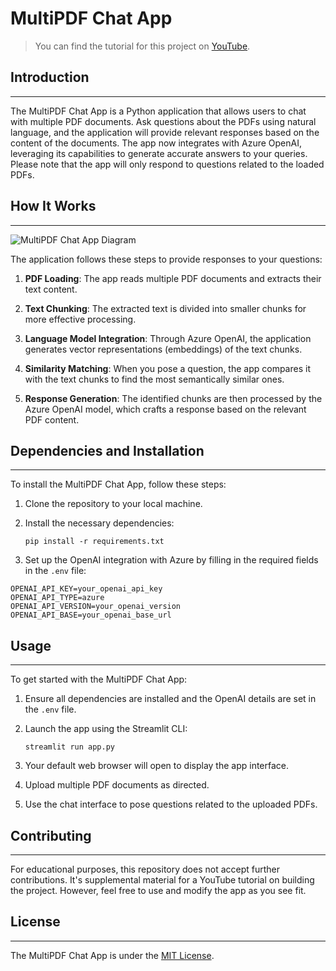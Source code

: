 
# MultiPDF Chat App

> You can find the tutorial for this project on [YouTube](https://youtu.be/dXxQ0LR-3Hg).

## Introduction
------------
The MultiPDF Chat App is a Python application that allows users to chat with multiple PDF documents. Ask questions about the PDFs using natural language, and the application will provide relevant responses based on the content of the documents. The app now integrates with Azure OpenAI, leveraging its capabilities to generate accurate answers to your queries. Please note that the app will only respond to questions related to the loaded PDFs.

## How It Works
------------

![MultiPDF Chat App Diagram](./docs/PDF-LangChain.jpg)

The application follows these steps to provide responses to your questions:

1. **PDF Loading**: The app reads multiple PDF documents and extracts their text content.

2. **Text Chunking**: The extracted text is divided into smaller chunks for more effective processing.

3. **Language Model Integration**: Through Azure OpenAI, the application generates vector representations (embeddings) of the text chunks.

4. **Similarity Matching**: When you pose a question, the app compares it with the text chunks to find the most semantically similar ones.

5. **Response Generation**: The identified chunks are then processed by the Azure OpenAI model, which crafts a response based on the relevant PDF content.

## Dependencies and Installation
----------------------------
To install the MultiPDF Chat App, follow these steps:

1. Clone the repository to your local machine.

2. Install the necessary dependencies:
   ```
   pip install -r requirements.txt
   ```

3. Set up the OpenAI integration with Azure by filling in the required fields in the `.env` file:
```commandline
OPENAI_API_KEY=your_openai_api_key
OPENAI_API_TYPE=azure
OPENAI_API_VERSION=your_openai_version
OPENAI_API_BASE=your_openai_base_url
```

## Usage
-----
To get started with the MultiPDF Chat App:

1. Ensure all dependencies are installed and the OpenAI details are set in the `.env` file.

2. Launch the app using the Streamlit CLI:
   ```
   streamlit run app.py
   ```

3. Your default web browser will open to display the app interface.

4. Upload multiple PDF documents as directed.

5. Use the chat interface to pose questions related to the uploaded PDFs.

## Contributing
------------
For educational purposes, this repository does not accept further contributions. It's supplemental material for a YouTube tutorial on building the project. However, feel free to use and modify the app as you see fit.

## License
-------
The MultiPDF Chat App is under the [MIT License](https://opensource.org/licenses/MIT).
